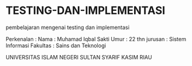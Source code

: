 # TESTING-DAN-IMPLEMENTASI
pembelajaran mengenai testing dan implementasi

Perkenalan :
Nama        : Muhamad Iqbal Sakti
Umur        : 22 thn
jurusan     : Sistem Informasi
Fakultas    : Sains dan Teknologi

UNIVERSITAS ISLAM NEGERI SULTAN SYARIF KASIM RIAU
